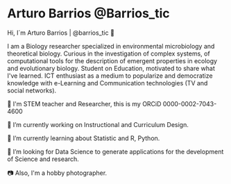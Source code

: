 # Arturo Barrios @Barrios_tic

Hi, I´m Arturo Barrios | @barrios_tic :wave:

I am a Biology researcher specialized in environmental microbiology and theoretical biology. Curious in the investigation of complex systems, of computational tools for the description of emergent properties in ecology and evolutionary biology. 
Student on Education, motivated to share what I've learned. ICT enthusiast as a medium to popularize and democratize knowledge with e-Learning and Communication technologies (TV and social networks).

   :school: I'm STEM teacher and Researcher, this is my ORCiD 0000-0002-7043-4600

   :telescope: I’m currently working on Instructional and Curriculum Design.

   :seedling: I’m currently learning about Statistic and R, Python.

   :thinking: I’m looking for Data Science to generate applications for the development of Science and research.

   :camera: Also, I'm a hobby photographer.
